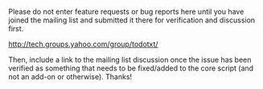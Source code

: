 Please do not enter feature requests or bug reports here until you have joined the mailing list and submitted it there for verification and discussion first.

http://tech.groups.yahoo.com/group/todotxt/

Then, include a link to the mailing list discussion once the issue has been verified as something that needs to be fixed/added to the core script (and not an add-on or otherwise). Thanks!
